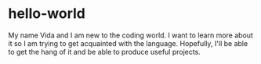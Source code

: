 # hello-world

My name Vida and I am new to the coding world. I want to learn more about it so I am trying to get acquainted with the language.
Hopefully, I'll be able to get the hang of it and be able to produce useful projects.
